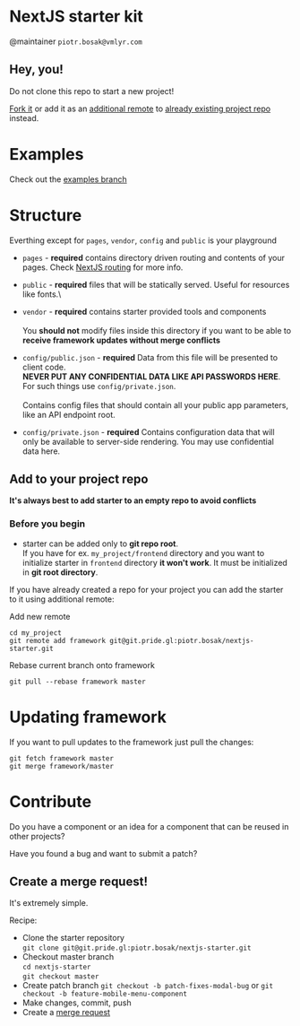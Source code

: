 # NextJS starter kit

@maintainer `piotr.bosak@vmlyr.com`

## Hey, you!

Do not clone this repo to start a new project!

[Fork it](https://git.pride.gl/piotr.bosak/nextjs-starter/-/forks/new) or add it as an [additional remote](#add-to-your-project-repo) to [already existing project repo](#add-to-your-project-repo) instead.

# Examples
Check out the [examples branch](https://git.pride.gl/piotr.bosak/nextjs-starter/-/tree/examples)

# Structure
Everthing except for `pages`, `vendor`, `config` and `public` is your playground

* `pages` - **required** contains directory driven routing and contents of your pages. Check [NextJS routing](https://nextjs.org/docs/routing/introduction) for more info.

* `public` - **required** files that will be statically served. Useful for resources like fonts.\

* `vendor` - **required** contains starter provided tools and components\
\
You **should not** modify files inside this directory if you want to be able to **receive framework updates without merge conflicts**

* `config/public.json` - **required** Data from this file will be presented to client code. \
**NEVER PUT ANY CONFIDENTIAL DATA LIKE API PASSWORDS HERE**.\
For such things use `config/private.json`.\
\
Contains config files that should contain all your public app parameters, like an API endpoint root.
 
* `config/private.json` - **required** Contains configuration data that will only be available to server-side rendering. You may use confidential data here. 

## Add to your project repo
**It's always best to add starter to an empty repo to avoid conflicts**

### Before you begin
* starter can be added only to **git repo root**. \
If you have for ex. `my_project/frontend` directory and you want to initialize starter in `frontend` directory **it won't work**\.
It must be initialized in **git root directory**.

If you have already created a repo for your project you can add the starter to it using additional remote:

Add new remote
```
cd my_project
git remote add framework git@git.pride.gl:piotr.bosak/nextjs-starter.git
```

Rebase current branch onto framework
```
git pull --rebase framework master
``` 

# Updating framework
If you want to pull updates to the framework just pull the changes:
```
git fetch framework master
git merge framework/master
```

# Contribute
Do you have a component or an idea for a component that can be reused in other projects?

Have you found a bug and want to submit a patch?

## Create a merge request!

It's extremely simple.

Recipe:
* Clone the starter repository \
`git clone git@git.pride.gl:piotr.bosak/nextjs-starter.git`
* Checkout master branch\
`cd nextjs-starter`\
`git checkout master`
* Create patch branch
`git checkout -b patch-fixes-modal-bug`
or
`git checkout -b feature-mobile-menu-component`
* Make changes, commit, push
* Create a [merge request](https://git.pride.gl/piotr.bosak/nextjs-starter/-/merge_requests/new?merge_request%5Bsource_project_id%5D=1310&merge_request%5Btarget_branch%5D=master&merge_request%5Btarget_project_id%5D=1310)
